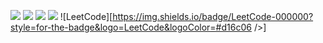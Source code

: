 [<img src="https://img.shields.io/badge/github-%2312100E.svg?&style=for-the-badge&logo=github&logoColor=white&color=black" />](https://github.com/erenworld)
[<img src="https://img.shields.io/badge/instagram-%2312100E.svg?&style=for-the-badge&logo=instagram&color=405DE6" />](https://instagram.com/erenxtrkg) 
[<img src="https://img.shields.io/badge/linkedin-%230077B5.svg?&style=for-the-badge&logo=linkedin&logoColor=white" />](https://www.linkedin.com/in/erenturkoglu/)
[<img src="https://img.shields.io/badge/youtube-%230077B5.svg?&style=for-the-badge&logo=youtube&logoColor=white&color=FF0000" />]([https://www.youtube.com/channel/UCCIFp-Se_xjfYc94H04oK7Q](https://www.youtube.com/@erenerenworld))
![LeetCode][https://img.shields.io/badge/LeetCode-000000?style=for-the-badge&logo=LeetCode&logoColor=#d16c06 />]

